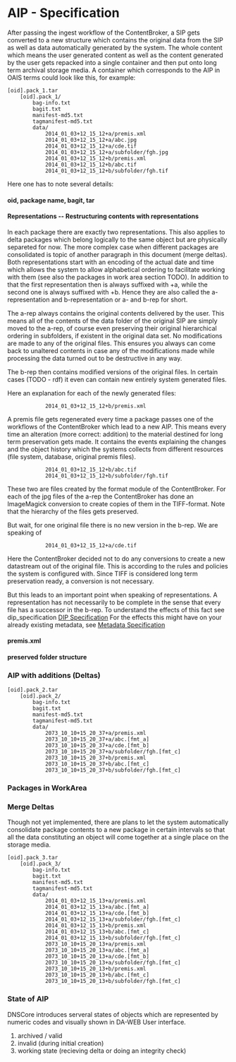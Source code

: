 # AIP - Specification

After passing the ingest workflow of the ContentBroker, a SIP gets converted
to a new structure which contains the original data from the SIP as well as
data automatically generated by the system. 
The whole content which means the user generated content as well as the content
generated by the user gets repacked into a single container and then put
onto long term archival storage media. A container which corresponds to the AIP
in OAIS terms could look like this, for example:

    [oid].pack_1.tar
        [oid].pack_1/
        	bag-info.txt
        	bagit.txt
        	manifest-md5.txt
        	tagmanifest-md5.txt
        	data/
        		2014_01_03+12_15_12+a/premis.xml
        		2014_01_03+12_15_12+a/abc.jpg
        		2014_01_03+12_15_12+a/cde.tif
        		2014_01_03+12_15_12+a/subfolder/fgh.jpg
        		2014_01_03+12_15_12+b/premis.xml
        		2014_01_03+12_15_12+b/abc.tif
        		2014_01_03+12_15_12+b/subfolder/fgh.tif
        		
Here one has to note several details:

#### oid, package name, bagit, tar

#### Representations -- Restructuring contents with representations

In each package there are
exactly two representations. This also applies to delta packages which belong logically to the same object but
are physically separeted for now. The more complex case when different packages are consolidated is topic of
another paragraph in this document (merge deltas). Both representations start with an encoding of the actual
date and time which allows the system to allow alphabetical ordering to facilitate working with them (see also
the packages in work area section TODO). In addition to that the first representation then is always 
suffixed with +a, while the second one is always suffixed with +b. Hence they are also called the a-representation
and b-representation or a- and b-rep for short. 

The a-rep always contains the original contents delivered by
the user. This means all of the contents of the data folder of the original SIP are simply moved to the a-rep, of course
even preserving their original hierarchical ordering in subfolders, if existent in the original data set.
No modifications are made to any of the original files. This ensures you always can come back to unaltered contents
in case any of the modifications made while processing the data turned out to be destructive in any way. 

The b-rep then contains modified versions of the original files. In certain cases (TODO - rdf) it even can contain
new entirely system generated files.

Here an explanation for each of the newly generated files:

        		2014_01_03+12_15_12+b/premis.xml
        		
A premis file gets regenerated every time a package passes one of the workflows of the ContentBroker which lead
to a new AIP. This means every time an alteration (more correct: addition) to the material destined for long term
preservation gets made. It contains the events explaining the changes and the object history which the systems
collects from different resources (file system, database, original premis files).
        		
        		2014_01_03+12_15_12+b/abc.tif
        		2014_01_03+12_15_12+b/subfolder/fgh.tif 
        		
These two are files created by the format module of the ContentBroker. For each of the jpg files of the a-rep the
ContentBroker has done an ImageMagick conversion to create copies of them in the TIFF-format. Note that the hierarchy
of the files gets preserved.
        		
But wait, for one original file there is no new version in the b-rep. We are speaking of
        		
        		2014_01_03+12_15_12+a/cde.tif
        		
Here the ContentBroker decided not to do any conversions to create a new datastream out of the original file. This
is according to the rules and policies the system is configured with. Since TIFF is considered long term preservation
ready, a conversion is not necessary.

But this leads to an important point when speaking of representations. A representation has not necessarily to be complete
in the sense that every file has a successor in the b-rep. To understand the effects of this fact see dip_specification 
[DIP Specification](./specification_dip.md)
For the effects this might have on your already existing metadata, see [Metadata Specification](./specification_metadata.de.md)


#### premis.xml

#### preserved folder structure        		
        		


### AIP with additions (Deltas)

    [oid].pack_2.tar
        [oid].pack_2/
        	bag-info.txt
        	bagit.txt
        	manifest-md5.txt
        	tagmanifest-md5.txt
        	data/
        		2073_10_10+15_20_37+a/premis.xml
        		2073_10_10+15_20_37+a/abc.[fmt_a]
        		2073_10_10+15_20_37+a/cde.[fmt_b]
        		2073_10_10+15_20_37+a/subfolder/fgh.[fmt_c]
        		2073_10_10+15_20_37+b/premis.xml
        		2073_10_10+15_20_37+b/abc.[fmt_c]
        		2073_10_10+15_20_37+b/subfolder/fgh.[fmt_c]

### Packages in WorkArea



### Merge Deltas

Though not yet implemented, there are plans to let the system automatically
consolidate package contents to a new package in certain intervals so that
all the data constituting an object will come together at a single place on
the storage media.

    [oid].pack_3.tar
        [oid].pack_3/
        	bag-info.txt
        	bagit.txt
        	manifest-md5.txt
        	tagmanifest-md5.txt
        	data/
        		2014_01_03+12_15_13+a/premis.xml
        		2014_01_03+12_15_13+a/abc.[fmt_a]
        		2014_01_03+12_15_13+a/cde.[fmt_b]
        		2014_01_03+12_15_13+a/subfolder/fgh.[fmt_c]
        		2014_01_03+12_15_13+b/premis.xml
        		2014_01_03+12_15_13+b/abc.[fmt_c]
        		2014_01_03+12_15_13+b/subfolder/fgh.[fmt_c]
        		2073_10_10+15_20_13+a/premis.xml
        		2073_10_10+15_20_13+a/abc.[fmt_a]
        		2073_10_10+15_20_13+a/cde.[fmt_b]
        		2073_10_10+15_20_13+a/subfolder/fgh.[fmt_c]
        		2073_10_10+15_20_13+b/premis.xml
        		2073_10_10+15_20_13+b/abc.[fmt_c]
        		2073_10_10+15_20_13+b/subfolder/fgh.[fmt_c]
        		
### State of AIP

DNSCore introduces serveral states of objects which are represented by numeric codes and visually shown in DA-WEB User interface.

1. archived / valid
2. invalid (during initial creation)
3. working state (recieving delta or doing an integrity check)


        		


        	

